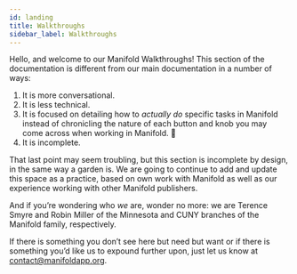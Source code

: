 ```yaml
---
id: landing
title: Walkthroughs
sidebar_label: Walkthroughs
---
```


Hello, and welcome to our Manifold Walkthroughs! This section of the documentation is different from our main documentation in a number of ways:

1. It is more conversational.
2. It is less technical.
3. It is focused on detailing how to *actually do* specific tasks in Manifold instead of chronicling the nature of each button and knob you may come across when working in Manifold. 🥳
4. It is incomplete.

That last point may seem troubling, but this section is incomplete by design, in the same way a garden is. We are going to continue to add and update this space as a practice, based on own work with Manifold as well as our experience working with other Manifold publishers.

And if you’re wondering who _we_ are, wonder no more: we are Terence Smyre and Robin Miller of the Minnesota and CUNY branches of the Manifold family, respectively.

If there is something you don’t see here but need but want or if there is something you’d like us to expound further upon, just let us know at [contact@manifoldapp.org](mailto:contact@manifoldapp.org?subject=Walkthrough%20Suggestions&body=Dear%20Robin%20and%20Terence%2C%20I%20was%20just%20reading%20the%20Manifold%20Walkthroughs%2C%20and%20I%20was%20wondering%20.%20.%20.).

